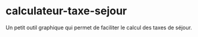 # calculateur-taxe-sejour
Un petit outil graphique qui permet de faciliter le calcul des taxes de séjour.
